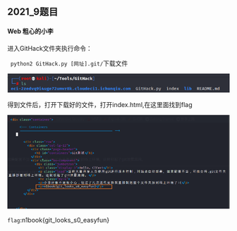 ## 2021_9题目

 

#### Web 粗心的小李

进入GitHack文件夹执行命令：

` python2 GitHack.py [网址].git/`下载文件

![](Images/Web-1.1.png)

得到文件后，打开下载好的文件，打开index.html,在这里面找到flag

![](Images/Web-1.2.png)

`flag`:n1book{git_looks_s0_easyfun}

